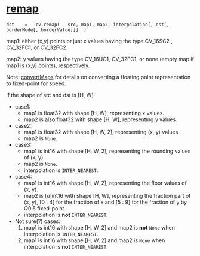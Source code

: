 # [remap](https://docs.opencv.org/3.4/da/d54/group__imgproc__transform.html#gab75ef31ce5cdfb5c44b6da5f3b908ea4)

`dst	=	cv.remap(	src, map1, map2, interpolation[, dst[, borderMode[, borderValue]]]	)`

map1: either (x,y) points or just x values having the type CV_16SC2 , CV_32FC1, or CV_32FC2.

map2: y values having the type CV_16UC1, CV_32FC1, or none (empty map if map1 is (x,y) points), respectively.

Note: [convertMaps](https://docs.opencv.org/3.4/da/d54/group__imgproc__transform.html#ga9156732fa8f01be9ebd1a194f2728b7f) for details on converting a floating point representation to fixed-point for speed.

if the shape of src and dst is \[H, W]

* case1:
  * map1 is float32 with shape \[H, W], representing x values.
  * map2 is also float32 with shape \[H, W], representing y values.
* case2:
  * map1 is float32 with shape \[H, W, 2], representing (x, y) values.
  * map2 is `None`.
* case3:
  * map1 is int16 with shape \[H, W, 2], representing the rounding values of (x, y).
  * map2 is `None`.
  * interpolation is `INTER_NEAREST`.
* case4:
  * map1 is int16 with shape \[H, W, 2], representing the floor values of (x, y).
  * map2 is \[u]int16 with shape \[H, W], representing the fraction part of (x, y), \[0 : 4] for the fraction of x and \[5 : 9] for the fraction of y by Q0.5 fixed-point.
  * interpolation is **not** `INTER_NEAREST`.
* Not sure(?) cases:
  1. map1 is int16 with shape \[H, W, 2] and map2 is **not** `None` when interpolation is `INTER_NEAREST`.
  2. map1 is int16 with shape \[H, W, 2] and map2 is `None` when interpolation is **not** `INTER_NEAREST`.

